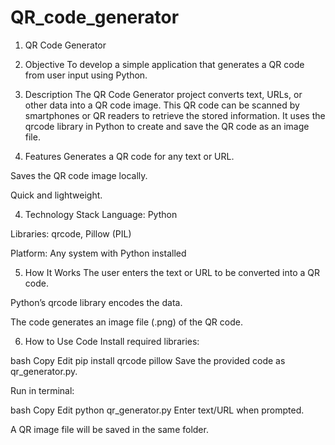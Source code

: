 # QR_code_generator
1. QR Code Generator
1. Objective
To develop a simple application that generates a QR code from user input using Python.

2. Description
The QR Code Generator project converts text, URLs, or other data into a QR code image.
This QR code can be scanned by smartphones or QR readers to retrieve the stored information.
It uses the qrcode library in Python to create and save the QR code as an image file.

3. Features
Generates a QR code for any text or URL.

Saves the QR code image locally.

Quick and lightweight.

4. Technology Stack
Language: Python

Libraries: qrcode, Pillow (PIL)

Platform: Any system with Python installed

5. How It Works
The user enters the text or URL to be converted into a QR code.

Python’s qrcode library encodes the data.

The code generates an image file (.png) of the QR code.

6. How to Use Code
Install required libraries:

bash
Copy
Edit
pip install qrcode pillow
Save the provided code as qr_generator.py.

Run in terminal:

bash
Copy
Edit
python qr_generator.py
Enter text/URL when prompted.

A QR image file will be saved in the same folder.
